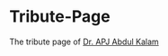 # Tribute-Page
The tribute page of [Dr. APJ Abdul Kalam](git@github.com:aayusranjan/Tribute-Page.git)
